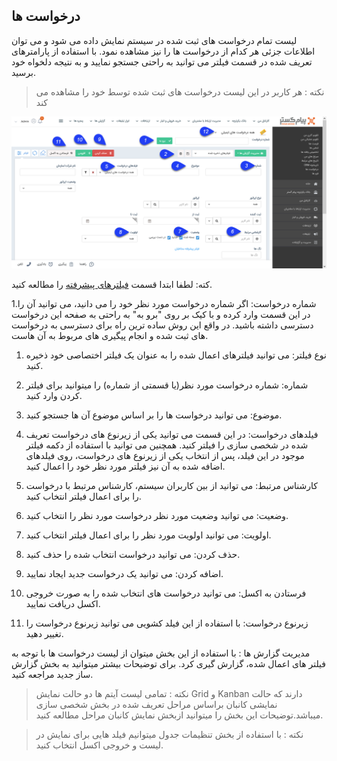 ## درخواست ها

لیست تمام درخواست های ثبت شده در سیستم نمایش داده می شود و می توان اطلاعات جزئی هر کدام از درخواست ها را نیز مشاهده نمود. با استفاده از پارامترهای تعریف شده در قسمت فیلتر می توانید به راحتی جستجو نمایید و به نتیجه دلخواه خود برسید.


> نکته : هر کاربر در این لیست درخواست های ثبت شده توسط خود را مشاهده می کند 

![](2020-01-08_9-46-59.png)


کته: لطفا ابتدا قسمت [فیلترهای پیشرفته](https://github.com/1stco/PayamGostarDocs/blob/master/help2.5.4/Customer-relationship-management/Advanced-filter/Advanced-filter.md) را مطالعه کنید.

1.شماره درخواست: اگر شماره درخواست مورد نظر خود را می دانید، می توانید آن را در این قسمت وارد کرده و با کیک بر روی "برو به" به راحتی به صفحه این درخواست دسترسی داشته باشید. در واقع این روش ساده ترین راه برای دسترسی به درخواست های ثبت شده و انجام پیگیری های مربوط به آن هاست.

1. نوع فیلتر:  می توانید فیلترهای اعمال شده را به عنوان یک فیلتر اختصاصی خود ذخیره کنید.

3. شماره: شماره درخواست مورد نظر(یا قسمتی از شماره) را میتوانید برای فیلتر کردن وارد کنید.

4. موضوع: می توانید درخواست ها را بر اساس موضوع آن ها جستجو کنید.

5. فیلدهای درخواست: در این قسمت می توانید یکی از زیرنوع های درخواست تعریف شده در شخصی سازی را فیلتر کنید. همچنین می توانید با استفاده از دکمه فیلتر موجود در این فیلد، پس از انتخاب یکی از زیرنوع های درخواست، روی فیلدهای اضافه شده به آن نیز فیلتر مورد نظر خود را اعمال کنید.

6. کارشناس مرتبط: می توانید از بین کاربران سیستم، کارشناس مرتبط با درخواست را برای اعمال فیلتر انتخاب کنید.

7. وضعیت: می توانید وضعیت  مورد نظر درخواست مورد نظر را انتخاب کنید.

8. اولویت: می توانید اولویت مورد نظر را برای اعمال فیلتر انتخاب کنید.

9. حذف کردن: می توانید درخواست انتخاب شده را حذف کنید.

10. اضافه کردن: می توانید یک درخواست جدید ایجاد نمایید.

11. فرستادن به اکسل: می توانید درخواست های انتخاب شده را به صورت خروجی اکسل دریافت نمایید.

12. زیرنوع درخواست: با استفاده از این فیلد کشویی می توانید زیرنوع درخواست را تغییر دهید.

مدیریت گزارش ها :  با استفاده از این بخش میتوان از لیست درخواست ها با توجه به فیلتر های اعمال شده، گزارش گیری کرد. برای توضیحات بیشتر میتوانید به بخش گزارش ساز جدید مراجعه کنید.

> نکته : تمامی لیست آیتم ها دو حالت نمایش Grid و Kanban دارند که حالت نمایشی کانبان براساس مراحل تعریف شده در بخش شخصی سازی میباشد.توضیحات این بخش را میتوانید ازبخش نمایش کانبان مراحل مطالعه کنید.

> نکته :  با استفاده از بخش تنظیمات جدول میتوانیم فیلد هایی برای نمایش در لیست و خروجی اکسل انتخاب کنید.
